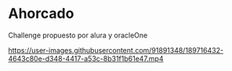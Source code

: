 # Ahorcado
Challenge propuesto por alura y oracleOne

https://user-images.githubusercontent.com/91891348/189716432-4643c80e-d348-4417-a53c-8b31f1b61e47.mp4
